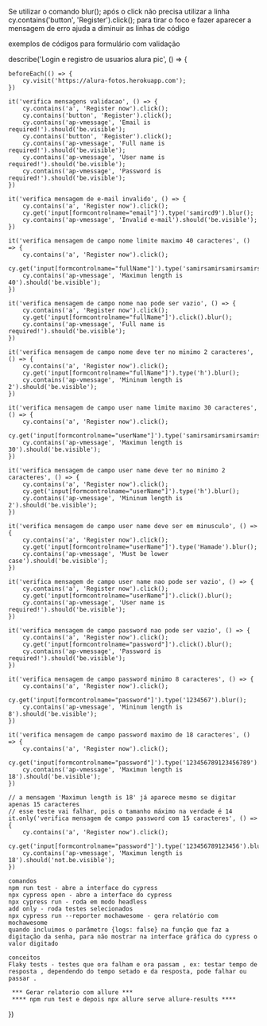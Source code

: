 Se utilizar o comando blur(); após o click
não precisa utilizar a linha 
cy.contains('button', 'Register').click();
para tirar o foco e fazer aparecer a mensagem de erro 
ajuda a diminuir as linhas de código

exemplos de códigos para formulário com validação
 
describe('Login e registro de usuarios alura pic', () => {

    beforeEach(() => {
        cy.visit('https://alura-fotos.herokuapp.com');
    })

    it('verifica mensagens validacao', () => {
        cy.contains('a', 'Register now').click();
        cy.contains('button', 'Register').click();
        cy.contains('ap-vmessage', 'Email is required!').should('be.visible');
        cy.contains('button', 'Register').click();
        cy.contains('ap-vmessage', 'Full name is required!').should('be.visible');
        cy.contains('ap-vmessage', 'User name is required!').should('be.visible');
        cy.contains('ap-vmessage', 'Password is required!').should('be.visible');
    })

    it('verifica mensagem de e-mail invalido', () => {
        cy.contains('a', 'Register now').click();
        cy.get('input[formcontrolname="email"]').type('samircd9').blur();
        cy.contains('ap-vmessage', 'Invalid e-mail').should('be.visible');
    })

    it('verifica mensagem de campo nome limite maximo 40 caracteres', () => {
        cy.contains('a', 'Register now').click();
        cy.get('input[formcontrolname="fullName"]').type('samirsamirsamirsamirsamirsamirsamirsamir1').blur();
        cy.contains('ap-vmessage', 'Maximun length is 40').should('be.visible');
    })

    it('verifica mensagem de campo nome nao pode ser vazio', () => {
        cy.contains('a', 'Register now').click();
        cy.get('input[formcontrolname="fullName"]').click().blur();
        cy.contains('ap-vmessage', 'Full name is required!').should('be.visible');
    })

    it('verifica mensagem de campo nome deve ter no minimo 2 caracteres', () => {
        cy.contains('a', 'Register now').click();
        cy.get('input[formcontrolname="fullName"]').type('h').blur();
        cy.contains('ap-vmessage', 'Mininum length is 2').should('be.visible');
    })

    it('verifica mensagem de campo user name limite maximo 30 caracteres', () => {
        cy.contains('a', 'Register now').click();
        cy.get('input[formcontrolname="userName"]').type('samirsamirsamirsamirsamirsamir1').blur();
        cy.contains('ap-vmessage', 'Maximun length is 30').should('be.visible');
    })

    it('verifica mensagem de campo user name deve ter no minimo 2 caracteres', () => {
        cy.contains('a', 'Register now').click();
        cy.get('input[formcontrolname="userName"]').type('h').blur();
        cy.contains('ap-vmessage', 'Mininum length is 2').should('be.visible');
    })

    it('verifica mensagem de campo user name deve ser em minusculo', () => {
        cy.contains('a', 'Register now').click();
        cy.get('input[formcontrolname="userName"]').type('Hamade').blur();
        cy.contains('ap-vmessage', 'Must be lower case').should('be.visible');
    })

    it('verifica mensagem de campo user name nao pode ser vazio', () => {
        cy.contains('a', 'Register now').click();
        cy.get('input[formcontrolname="userName"]').click().blur();
        cy.contains('ap-vmessage', 'User name is required!').should('be.visible');
    })

    it('verifica mensagem de campo password nao pode ser vazio', () => {
        cy.contains('a', 'Register now').click();
        cy.get('input[formcontrolname="password"]').click().blur();
        cy.contains('ap-vmessage', 'Password is required!').should('be.visible');
    })

    it('verifica mensagem de campo password minimo 8 caracteres', () => {
        cy.contains('a', 'Register now').click();
        cy.get('input[formcontrolname="password"]').type('1234567').blur();
        cy.contains('ap-vmessage', 'Mininum length is 8').should('be.visible');
    })

    it('verifica mensagem de campo password maximo de 18 caracteres', () => {
        cy.contains('a', 'Register now').click();
        cy.get('input[formcontrolname="password"]').type('123456789123456789').blur();
        cy.contains('ap-vmessage', 'Maximun length is 18').should('be.visible');
    })

    // a mensagem 'Maximun length is 18' já aparece mesmo se digitar apenas 15 caracteres
    // esse teste vai falhar, pois o tamanho máximo na verdade é 14
    it.only('verifica mensagem de campo password com 15 caracteres', () => {
        cy.contains('a', 'Register now').click();
        cy.get('input[formcontrolname="password"]').type('123456789123456').blur();
        cy.contains('ap-vmessage', 'Maximun length is 18').should('not.be.visible');
    })
 
    comandos 
    npm run test - abre a interface do cypress
    npx cypress open - abre a interface do cypress
    npx cypress run - roda em modo headless
    add only - roda testes selecionados
    npx cypress run --reporter mochawesome - gera relatório com mochawesome
    quando incluimos o parâmetro {logs: false} na função que faz a digitação da senha, para não mostrar na interface gráfica do cypress o valor digitado

    conceitos 
    Flaky tests - testes que ora falham e ora passam , ex: testar tempo de resposta , dependendo do tempo setado e da resposta, pode falhar ou passar .
    
     *** Gerar relatorio com allure ***
     **** npm run test e depois npx allure serve allure-results ****
})

